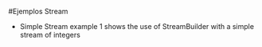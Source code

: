 #Ejemplos Stream

- Simple Stream example 1 shows the use of StreamBuilder with a simple stream of integers